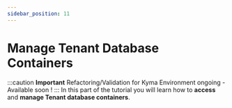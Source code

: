 ```yaml
---
sidebar_position: 11
---
```

# Manage Tenant Database Containers

:::caution **Important** 
Refactoring/Validation for Kyma Environment ongoing - Available soon !
:::
In this part of the tutorial you will learn how to **access** and **manage Tenant database containers**.